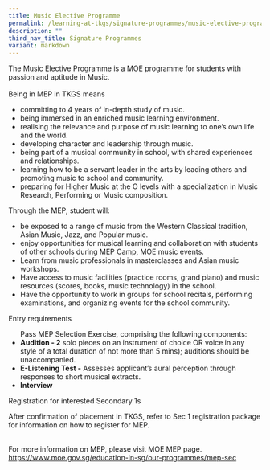 ```yaml
---
title: Music Elective Programme
permalink: /learning-at-tkgs/signature-programmes/music-elective-programme/
description: ""
third_nav_title: Signature Programmes
variant: markdown
---
```

<style>
    ol.s {list-style-type: inherit;}
</style>

The Music Elective Programme is a MOE programme for students with passion and aptitude in Music.<br><br>
Being in MEP in TKGS means <br>
<ol class="s">
    <li>committing to 4 years of in-depth study of music.</li>
    <li>being immersed in an enriched music learning environment.</li>
    <li>realising the relevance and purpose of music learning to one’s own life and the world.</li>
    <li>developing character and leadership through music.</li>
    <li>being part of a musical community in school, with shared experiences and relationships.</li>
    <li>learning how to be a servant leader in the arts by leading others and promoting music to school and community.</li>
    <li>preparing for Higher Music at the O levels with a specialization in Music Research, Performing or Music composition.</li>
</ol>
<p>Through the MEP, student will:</p>
<ol class="s">
    <li>be exposed to a range of music from the Western Classical tradition, Asian Music, Jazz, and Popular music.</li>
    <li>enjoy opportunities for musical learning and collaboration with students of other schools during MEP Camp, MOE music events.</li>
    <li>Learn from music professionals in masterclasses and Asian music workshops.</li>
    <li>Have access to music facilities (practice rooms, grand piano) and music resources (scores, books, music technology) in the school.</li>
    <li>Have the opportunity to work in groups for school recitals, performing examinations, and organizing events for the school community.</li>
</ol>
<p>Entry requirements</p>
<ol class="s">
    Pass MEP Selection Exercise, comprising the following components:<br>
    <li><b>Audition - 2</b> solo pieces on an instrument of choice OR voice in any style of a total duration of not more than 5 mins); auditions should be unaccompanied.</li>
    <li><b>E-Listening Test -</b> Assesses applicant’s aural perception through responses to short musical extracts.</li>
    <li><b>Interview </b></li>
</ol>
<p>Registration for interested Secondary 1s</p>
After confirmation of placement in TKGS, refer to Sec 1 registration package for information on how to register for MEP. <br><br>

For more information on MEP, please visit MOE MEP page.
<a href="https://www.moe.gov.sg/education-in-sg/our-programmes/mep-sec">https://www.moe.gov.sg/education-in-sg/our-programmes/mep-sec</a>